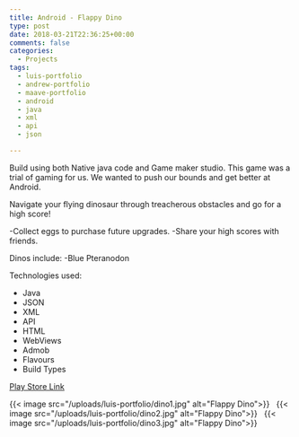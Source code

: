 ```yaml
---
title: Android - Flappy Dino
type: post
date: 2018-03-21T22:36:25+00:00
comments: false
categories:
  - Projects
tags:
  - luis-portfolio
  - andrew-portfolio
  - maave-portfolio
  - android
  - java
  - xml
  - api
  - json

---
```


Build using both Native java code and Game maker studio. This game was a trial of gaming for us. We wanted to push our bounds and get better at Android.

Navigate your flying dinosaur through treacherous obstacles and go for a high score!

-Collect eggs to purchase future upgrades.
-Share your high scores with friends.

Dinos include:
-Blue Pteranodon

<!--more-->

Technologies used:

 - Java
 - JSON
 - XML
 - API
 - HTML
 - WebViews
 - Admob
 - Flavours
 - Build Types

[Play Store Link](https://play.google.com/store/apps/details?id=com.silocitygames.flappdino&hl=en_US)

{{< image src="/uploads/luis-portfolio/dino1.jpg" alt="Flappy Dino">}}
&nbsp;
{{< image src="/uploads/luis-portfolio/dino2.jpg" alt="Flappy Dino">}}
&nbsp;
{{< image src="/uploads/luis-portfolio/dino3.jpg" alt="Flappy Dino">}}